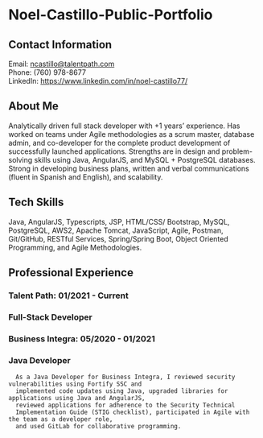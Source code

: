 # Noel-Castillo-Public-Portfolio

## Contact Information

   Email: ncastillo@talentpath.com <br>
   Phone: (760) 978-8677 <br>
   LinkedIn: https://www.linkedin.com/in/noel-castillo77/ <br>

## About Me

   Analytically driven full stack developer with +1 years’ experience. Has
   worked on teams under Agile methodologies as a scrum master,
   database admin, and co-developer for the complete product
   development of successfully launched applications. Strengths are in
   design and problem-solving skills using Java, AngularJS, and MySQL + PostgreSQL
   databases. Strong in developing business plans, written and verbal
   communications (fluent in Spanish and English), and scalability.

## Tech Skills

  Java, AngularJS, Typescripts, JSP, HTML/CSS/
  Bootstrap, MySQL, PostgreSQL, AWS2, Apache
  Tomcat, JavaScript, Agile, Postman,
  Git/GitHub, RESTful Services, Spring/Spring Boot, Object
  Oriented Programming, and Agile Methodologies.

## Professional Experience

  ### Talent Path: 01/2021 - Current
  ### Full-Stack Developer

  ### Business Integra: 05/2020 - 01/2021
  ### Java Developer
      As a Java Developer for Business Integra, I reviewed security vulnerabilities using Fortify SSC and
      implemented code updates using Java, upgraded libraries for applications using Java and AngularJS,
      reviewed applications for adherence to the Security Technical
      Implementation Guide (STIG checklist), participated in Agile with the team as a developer role,
      and used GitLab for collaborative programming.

